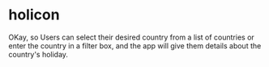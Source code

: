 # holicon

OKay, so Users can select their desired country from a list of countries or enter the country in a filter box, and the app will give them details about the country's holiday.